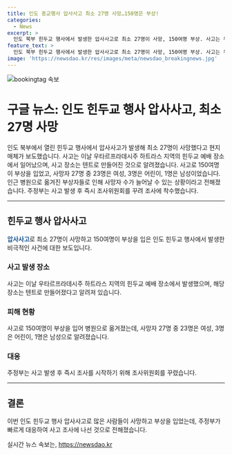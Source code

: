 ```yaml
---
title: 인도 종교행사 압사사고 최소 27명 사망…150명은 부상!
categories:
  - News
excerpt: >
  인도 북부 힌두교 행사에서 발생한 압사사고로 최소 27명이 사망, 150여명 부상. 사고는 우타르프라데시주 하트라스의 힌두교 예배 장소에서 발생. 사망자 23명은 여성, 부상자 수도 늘어나는 상황. 경찰은 사고 원인을 조사 중. (150자)
feature_text: >
  인도 북부 힌두교 행사에서 발생한 압사사고로 최소 27명이 사망, 150여명 부상. 사고는 우타르프라데시주 하트라스의 힌두교 예배 장소에서 발생. 사망자 23명은 여성, 부상자 수도 늘어나는 상황. 경찰은 사고 원인을 조사 중. (150자)
image: 'https://newsdao.kr/res/images/meta/newsdao_breakingnews.jpg'
---
```


<p><img src="https://newsdao.kr/res/images/meta/newsdao_breakingnews.jpg" alt="bookingtag 속보" /></p>

<h1>구글 뉴스: 인도 힌두교 행사 압사사고, 최소 27명 사망</h1>

<p data-ke-size="size16">인도 북부에서 열린 힌두교 행사에서 압사사고가 발생해 최소 27명이 사망했다고 현지 매체가 보도했습니다. 사고는 이날 우타르프라데시주 하트라스 지역의 힌두교 예배 장소에서 일어났으며, 사고 장소는 텐트로 만들어진 것으로 알려졌습니다. 사고로 150여명이 부상을 입었고, 사망자 27명 중 23명은 여성, 3명은 어린이, 1명은 남성이었습니다. 인근 병원으로 옮겨진 부상자들로 인해 사망자 수가 늘어날 수 있는 상황이라고 전해졌습니다. 주정부는 사고 발생 후 즉시 조사위원회를 꾸려 조사에 착수했습니다.</p>

<hr>

<h2 data-ke-size="size26">힌두교 행사 압사사고</h2>

<p data-ke-size="size16"><b><span style="color: #1a5490;">압사사고</span></b>로 최소 27명이 사망하고 150여명이 부상을 입은 인도 힌두교 행사에서 발생한 비극적인 사건에 대한 보도입니다.</p>

<h3>사고 발생 장소</h3>

<p data-ke-size="size16">사고는 이날 우타르프라데시주 하트라스 지역의 힌두교 예배 장소에서 발생했으며, 해당 장소는 텐트로 만들어졌다고 알려져 있습니다.</p>

<h3>피해 현황</h3>

<p data-ke-size="size16">사고로 150여명이 부상을 입어 병원으로 옮겨졌는데, 사망자 27명 중 23명은 여성, 3명은 어린이, 1명은 남성으로 알려졌습니다.</p>

<h3>대응</h3>

<p data-ke-size="size16">주정부는 사고 발생 후 즉시 조사를 시작하기 위해 조사위원회를 꾸렸습니다.</p>

<hr>

<h2 data-ke-size="size26">결론</h2>

<p data-ke-size="size16">이번 인도 힌두교 행사 압사사고로 많은 사람들이 사망하고 부상을 입었는데, 주정부가 빠르게 대응하여 사고 조사에 나선 것으로 전해졌습니다.</p>
실시간 뉴스 속보는, <a href="https://newsdao.kr" rel="dofollow">https://newsdao.kr</a>


